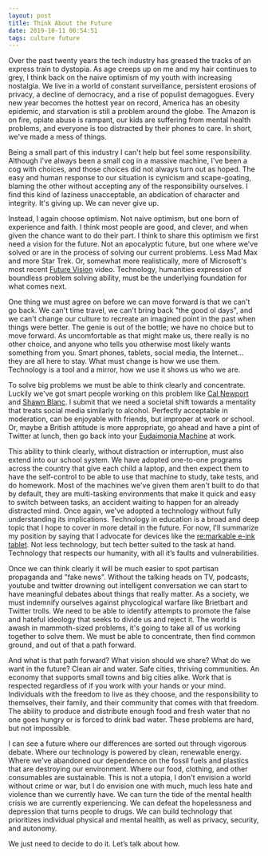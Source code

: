 ```yaml
---
layout: post
title: Think About the Future
date: 2019-10-11 06:54:51
tags: culture future
---
```


Over the past twenty years the tech industry has greased the tracks of an express train to dystopia. As age creeps up on me and my hair continues to grey, I think back on the naive optimism of my youth with increasing nostalgia. We live in a world of constant surveillance, persistent erosions of privacy, a decline of democracy, and a rise of populist demagogues. Every new year becomes the hottest year on record, America has an obesity epidemic, and starvation is still a problem around the globe. The Amazon is on fire, opiate abuse is rampant, our kids are suffering from mental health problems, and everyone is too distracted by their phones to care. In short, we've made a mess of things. 

Being a small part of this industry I can't help but feel some responsibility. Although I've always been a small cog in a massive machine, I've been a cog with choices, and those choices did not always turn out as hoped. The easy and human response to our situation is cynicism and scape-goating, blaming the other without accepting any of the responsibility ourselves. I find this kind of laziness unacceptable, an abdication of character and integrity. It's giving up. We can never give up.

Instead, I again choose optimism. Not naive optimism, but one born of experience and faith. I think most people are good, and clever, and when given the chance want to do their part. I think to share this optimism we first need a vision for the future. Not an apocalyptic future, but one where we've solved or are in the process of solving our current problems. Less Mad Max and more Star Trek. Or, somewhat more realistically, more of Microsoft's most recent [Future Vision](https://www.youtube.com/watch?v=w-tFdreZB94) video. Technology, humanities expression of boundless problem solving ability, must be the underlying foundation for what comes next.

One thing we must agree on before we can move forward is that we can't go back. We can't time travel, we can't bring back "the good ol days", and we can't change our culture to recreate an imagined point in the past when things were better. The genie is out of the bottle; we have no choice but to move forward. As uncomfortable as that might make us, there really is no other choice, and anyone who tells you otherwise most likely wants something from you. Smart phones, tablets, social media, the Internet… they are all here to stay. What must change is how we use them. Technology is a tool and a mirror, how we use it shows us who we are.

To solve big problems we must be able to think clearly and concentrate. Luckily we've got smart people working on this problem like [Cal Newport](https://www.calnewport.com/books/deep-work/) and [Shawn Blanc](https://thefocuscourse.com). I submit that we need a societal shift towards a mentality that treats social media similarly to alcohol. Perfectly acceptable in moderation, can be enjoyable with friends, but improper at work or school. Or, maybe a British attitude is more appropriate, go ahead and have a pint of Twitter at lunch, then go back into your [Eudaimonia Machine](https://blog.strongproject.com/how-cal-newports-deep-work-concept-will-influence-office-design/) at work.

This ability to think clearly, without distraction or interruption, must also extend into our school system. We have adopted one-to-one programs across the country that give each child a laptop, and then expect them to have the self-control to be able to use that machine to study, take tests, and do homework. Most of the machines we've given them aren't built to do that by default, they are multi-tasking environments that make it quick and easy to switch between tasks, an accident waiting to happen for an already distracted mind. Once again, we've adopted a technology without fully understanding its implications. Technology in education is a broad and deep topic that I hope to cover in more detail in the future. For now, I'll summarize my position by saying that I advocate for devices like the [re:markable e-ink tablet](https://remarkable.com). Not less technology, but tech better suited to the task at hand. Technology that respects our humanity, with all it’s faults and vulnerabilities.

Once we can think clearly it will be much easier to spot partisan propaganda and "fake news". Without the talking heads on TV, podcasts, youtube and twitter drowning out intelligent conversation we can start to have meaningful debates about things that really matter. As a society, we must indemnify ourselves against phycological warfare like Brietbart and Twitter trolls. We need to be able to identify attempts to promote the false and hateful ideology that seeks to divide us and reject it. The world is awash in mammoth-sized problems, it's going to take all of us working together to solve them. We must be able to concentrate, then find common ground, and out of that a path forward.

And what is that path forward? What vision should we share? What do we want in the future? Clean air and water. Safe cities, thriving communities. An economy that supports small towns and big cities alike. Work that is respected regardless of if you work with your hands or your mind. Individuals with the freedom to live as they choose, and the responsibility to themselves, their family, and their community that comes with that freedom. The ability to produce and distribute enough food and fresh water that no one goes hungry or is forced to drink bad water. These problems are hard, but not impossible.

I can see a future where our differences are sorted out through vigorous debate. Where our technology is powered by clean, renewable energy. Where we've abandoned our dependence on the fossil fuels and plastics that are destroying our environment. Where our food, clothing, and other consumables are sustainable. This is not a utopia, I don't envision a world without crime or war, but I do envision one with much, much less hate and violence than we currently have. We can turn the tide of the mental health crisis we are currently experiencing. We can defeat the hopelessness and depression that turns people to drugs. We can build technology that prioritizes individual physical and mental health, as well as privacy, security, and autonomy.

We just need to decide to do it.  Let’s talk about how.
